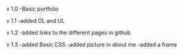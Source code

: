 v 1.0
-Basic portfolio

v 1.1
-added OL and UL

v 1.2
-added links to the different pages in github

v 1.3
-added Basic CSS
-added picture in about me
-added a frame
